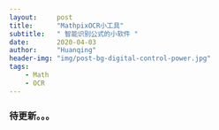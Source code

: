 ```yaml
---
layout:     post
title:      "MathpixOCR小工具"
subtitle:   " 智能识别公式的小软件 "
date:       2020-04-03
author:     "Huanqing"
header-img: "img/post-bg-digital-control-power.jpg"
tags:
    - Math
    - OCR
---
```


### 待更新。。。
